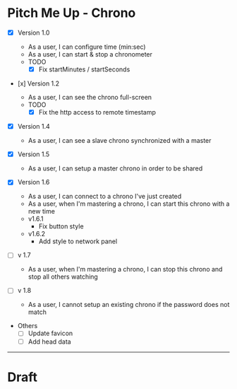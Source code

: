 # Pitch Me Up - Chrono

- [x] Version 1.0

  - As a user, I can configure time (min:sec)
  - As a user, I can start & stop a chronometer
  - TODO
    - [x] Fix startMinutes / startSeconds

- [x] Version 1.2

  - As a user, I can see the chrono full-screen
  - TODO
    - [x] Fix the http access to remote timestamp

- [x] Version 1.4

  - As a user, I can see a slave chrono synchronized with a master

- [x] Version 1.5

  - As a user, I can setup a master chrono in order to be shared

- [x] Version 1.6

  - As a user, I can connect to a chrono I've just created
  - As a user, when I'm mastering a chrono, I can start this chrono with a new time
  - v1.6.1
    - Fix button style
  - v1.6.2
    - Add style to network panel

- [ ] v 1.7

  - As a user, when I'm mastering a chrono, I can stop this chrono and stop all others watching

- [ ] v 1.8

  - As a user, I cannot setup an existing chrono if the password does not match

- Others
  - [ ] Update favicon
  - [ ] Add head data

---

# Draft

<App>
    <Chrono>
        <Digits/>
        <Controls/>
        <SharedControls>
    <Chrono/>
</App>
